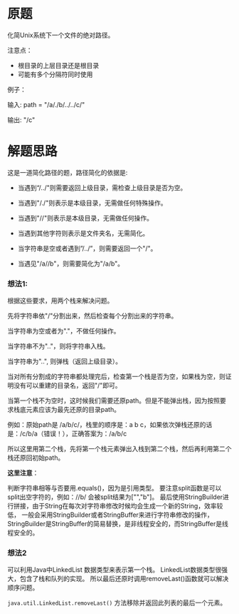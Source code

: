 # 原题
化简Unix系统下一个文件的绝对路径。

注意点：

  - 根目录的上层目录还是根目录
  - 可能有多个分隔符同时使用

例子：

输入: path = "/a/./b/../../c/"

输出: "/c"

# 解题思路
这是一道简化路径的题，路径简化的依据是: 

  - 当遇到“/../"则需要返回上级目录，需检查上级目录是否为空。

  - 当遇到"/./"则表示是本级目录，无需做任何特殊操作。 

  - 当遇到"//"则表示是本级目录，无需做任何操作。

  - 当遇到其他字符则表示是文件夹名，无需简化。

  - 当字符串是空或者遇到”/../”，则需要返回一个"/"。

  - 当遇见"/a//b"，则需要简化为"/a/b"。

### 想法1:

根据这些要求，用两个栈来解决问题。

先将字符串依"/"分割出来，然后检查每个分割出来的字符串。

当字符串为空或者为"."，不做任何操作。

当字符串不为".."，则将字符串入栈。

当字符串为"..", 则弹栈（返回上级目录）。

当对所有分割成的字符串都处理完后，检查第一个栈是否为空，如果栈为空，则证明没有可以重建的目录名，返回"/"即可。

当第一个栈不为空时，这时候我们需要还原path。但是不能弹出栈，因为按照要求栈底元素应该为最先还原的目录path。

例如：原始path是 /a/b/c/，栈里的顺序是：a b c，如果依次弹栈还原的话是：/c/b/a（错误！），正确答案为：/a/b/c

所以这里用第二个栈，先将第一个栈元素弹出入栈到第二个栈，然后再利用第二个栈还原回初始path。

**这里注意**：

判断字符串相等与否要用.equals()，因为是引用类型。
要注意split函数是可以split出空字符的，例如：//b/ 会被split结果为["","b"]。
最后使用StringBuilder进行拼接，由于String在每次对字符串修改时候均会生成一个新的String，效率较低，
一般会采用StringBuilder或者StringBuffer来进行字符串修改的操作，
StringBuilder是StringBuffer的简易替换，是非线程安全的，而StringBuffer是线程安全的。

### 想法2
可以利用Java中LinkedList 数据类型来表示第一个栈。
LinkedList数据类型很强大，包含了栈和队列的实现。
所以最后还原时调用removeLast()函数就可以解决顺序问题。

`java.util.LinkedList.removeLast()` 方法移除并返回此列表的最后一个元素。
